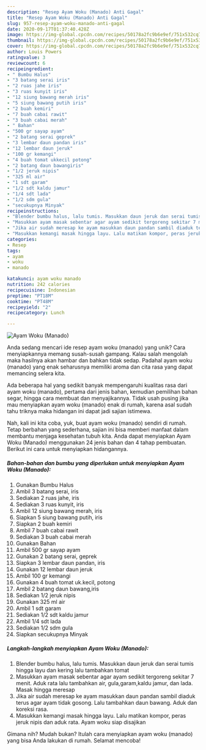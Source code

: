 ```yaml
---
description: "Resep Ayam Woku (Manado) Anti Gagal"
title: "Resep Ayam Woku (Manado) Anti Gagal"
slug: 957-resep-ayam-woku-manado-anti-gagal
date: 2020-09-17T01:37:40.428Z
image: https://img-global.cpcdn.com/recipes/50178a2fc9b6e9ef/751x532cq70/ayam-woku-manado-foto-resep-utama.jpg
thumbnail: https://img-global.cpcdn.com/recipes/50178a2fc9b6e9ef/751x532cq70/ayam-woku-manado-foto-resep-utama.jpg
cover: https://img-global.cpcdn.com/recipes/50178a2fc9b6e9ef/751x532cq70/ayam-woku-manado-foto-resep-utama.jpg
author: Louis Powers
ratingvalue: 3
reviewcount: 6
recipeingredient:
- " Bumbu Halus"
- "3 batang serai iris"
- "2 ruas jahe iris"
- "3 ruas kunyit iris"
- "12 siung bawang merah iris"
- "5 siung bawang putih iris"
- "2 buah kemiri"
- "7 buah cabai rawit"
- "3 buah cabai merah"
- " Bahan"
- "500 gr sayap ayam"
- "2 batang serai geprek"
- "3 lembar daun pandan iris"
- "12 lembar daun jeruk"
- "100 gr kemangi"
- "4 buah tomat ukkecil potong"
- "2 batang daun bawangiris"
- "1/2 jeruk nipis"
- "325 ml air"
- "1 sdt garam"
- "1/2 sdt kaldu jamur"
- "1/4 sdt lada"
- "1/2 sdm gula"
- "secukupnya Minyak"
recipeinstructions:
- "Blender bumbu halus, lalu tumis. Masukkan daun jeruk dan serai tumis hingga layu dan kering lalu tambahkan tomat"
- "Masukkan ayam masak sebentar agar ayam sedikit tergoreng sekitar 7 menit. Aduk rata lalu tambahkan air, gula,garam,kaldu jamur, dan lada. Masak hingga meresap"
- "Jika air sudah meresap ke ayam masukkan daun pandan sambil diaduk terus agar ayam tidak gosong. Lalu tambahkan daun bawang. Aduk dan koreksi rasa."
- "Masukkan kemangi masak hingga layu. Lalu matikan kompor, peras jeruk nipis dan aduk rata. Ayam woku siap disajikan"
categories:
- Resep
tags:
- ayam
- woku
- manado

katakunci: ayam woku manado 
nutrition: 242 calories
recipecuisine: Indonesian
preptime: "PT18M"
cooktime: "PT48M"
recipeyield: "2"
recipecategory: Lunch

---
```



![Ayam Woku (Manado)](https://img-global.cpcdn.com/recipes/50178a2fc9b6e9ef/751x532cq70/ayam-woku-manado-foto-resep-utama.jpg)

Anda sedang mencari ide resep ayam woku (manado) yang unik? Cara menyiapkannya memang susah-susah gampang. Kalau salah mengolah maka hasilnya akan hambar dan bahkan tidak sedap. Padahal ayam woku (manado) yang enak seharusnya memiliki aroma dan cita rasa yang dapat memancing selera kita.

Ada beberapa hal yang sedikit banyak mempengaruhi kualitas rasa dari ayam woku (manado), pertama dari jenis bahan, kemudian pemilihan bahan segar, hingga cara membuat dan menyajikannya. Tidak usah pusing jika mau menyiapkan ayam woku (manado) enak di rumah, karena asal sudah tahu triknya maka hidangan ini dapat jadi sajian istimewa.




Nah, kali ini kita coba, yuk, buat ayam woku (manado) sendiri di rumah. Tetap berbahan yang sederhana, sajian ini bisa memberi manfaat dalam membantu menjaga kesehatan tubuh kita. Anda dapat menyiapkan Ayam Woku (Manado) menggunakan 24 jenis bahan dan 4 tahap pembuatan. Berikut ini cara untuk menyiapkan hidangannya.

<!--inarticleads1-->

##### Bahan-bahan dan bumbu yang diperlukan untuk menyiapkan Ayam Woku (Manado):

1. Gunakan  Bumbu Halus
1. Ambil 3 batang serai, iris
1. Sediakan 2 ruas jahe, iris
1. Sediakan 3 ruas kunyit, iris
1. Ambil 12 siung bawang merah, iris
1. Siapkan 5 siung bawang putih, iris
1. Siapkan 2 buah kemiri
1. Ambil 7 buah cabai rawit
1. Sediakan 3 buah cabai merah
1. Gunakan  Bahan
1. Ambil 500 gr sayap ayam
1. Gunakan 2 batang serai, geprek
1. Siapkan 3 lembar daun pandan, iris
1. Gunakan 12 lembar daun jeruk
1. Ambil 100 gr kemangi
1. Gunakan 4 buah tomat uk.kecil, potong
1. Ambil 2 batang daun bawang,iris
1. Sediakan 1/2 jeruk nipis
1. Gunakan 325 ml air
1. Ambil 1 sdt garam
1. Sediakan 1/2 sdt kaldu jamur
1. Ambil 1/4 sdt lada
1. Sediakan 1/2 sdm gula
1. Siapkan secukupnya Minyak




<!--inarticleads2-->

##### Langkah-langkah menyiapkan Ayam Woku (Manado):

1. Blender bumbu halus, lalu tumis. Masukkan daun jeruk dan serai tumis hingga layu dan kering lalu tambahkan tomat
1. Masukkan ayam masak sebentar agar ayam sedikit tergoreng sekitar 7 menit. Aduk rata lalu tambahkan air, gula,garam,kaldu jamur, dan lada. Masak hingga meresap
1. Jika air sudah meresap ke ayam masukkan daun pandan sambil diaduk terus agar ayam tidak gosong. Lalu tambahkan daun bawang. Aduk dan koreksi rasa.
1. Masukkan kemangi masak hingga layu. Lalu matikan kompor, peras jeruk nipis dan aduk rata. Ayam woku siap disajikan




Gimana nih? Mudah bukan? Itulah cara menyiapkan ayam woku (manado) yang bisa Anda lakukan di rumah. Selamat mencoba!
